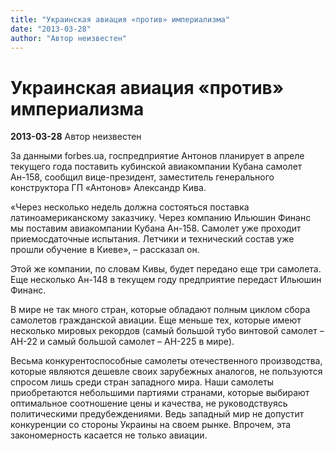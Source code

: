 ```yaml
---
title: "Украинская авиация «против» империализма"
date: "2013-03-28"
author: "Автор неизвестен"
---
```


# Украинская авиация «против» империализма

**2013-03-28** Автор неизвестен

За данными forbes.ua, госпредприятие Антонов планирует в апреле текущего года поставить кубинской авиакомпании Кубана самолет Ан-158, сообщил вице-президент, заместитель генерального конструктора ГП «Антонов» Александр Кива.

«Через несколько недель должна состояться поставка латиноамериканскому заказчику. Через компанию Ильюшин Финанс мы поставим авиакомпании Кубана Ан-158. Самолет уже проходит приемосдаточные испытания. Летчики и технический состав уже прошли обучение в Киеве», – рассказал он.

Этой же компании, по словам Кивы, будет передано еще три самолета. Еще несколько Ан-148 в текущем году предприятие передаст Ильюшин Финанс.

В мире не так много стран, которые обладают полным циклом сбора самолетов гражданской авиации. Еще меньше тех, которые имеют несколько мировых рекордов (самый большой тубо винтовой самолет – АН-22 и самый большой самолет – АН-225 в мире).

Весьма конкурентоспособные самолеты отечественного производства, которые являются дешевле своих зарубежных аналогов, не пользуются спросом лишь среди стран западного мира. Наши самолеты приобретаются небольшими партиями странами, которые выбирают оптимальное соотношение цены и качества, не руководствуясь политическими предубеждениями. Ведь западный мир не допустит конкуренции со стороны Украины на своем рынке. Впрочем, эта закономерность касается не только авиации.